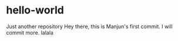 # hello-world
Just another repository
Hey there, this is Manjun's first commit. I will commit more. lalala
